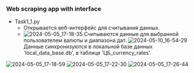 ### Web scraping app with interface
* Task1_1.py
  * Открывается веб-интерфейс для считывания данных.
  * ![2024-05-05_17-18-35](https://github.com/mi12q/Web_scraper_/assets/94108357/f9ce5a46-bcf5-450a-a71f-cb11f17889a6)
Считываются данные для выбранной пользователем валюты и диапазона дат.
![2024-05-10_16-54-29](https://github.com/mi12q/Web_scraper_/assets/94108357/844c0c12-7455-4e8a-b9dd-1c705ddf52d3)
Данные синхронизуются в локальной базе данных 'local_data_base.db', в таблице 'ЦБ_currency_rates'.

![2024-05-05_17-18-59](https://github.com/mi12q/Web_scraper_/assets/94108357/b1e11c81-8b83-48fd-b4ce-f2c6c91bfa4c)
![2024-05-05_17-22-30](https://github.com/mi12q/Web_scraper_/assets/94108357/0d9d002a-95d7-4368-b52a-225aa5345b94)
![2024-05-05_17-26-44](https://github.com/mi12q/Web_scraper_/assets/94108357/252c8846-94a9-4379-a034-7e65aa3d9b24)

